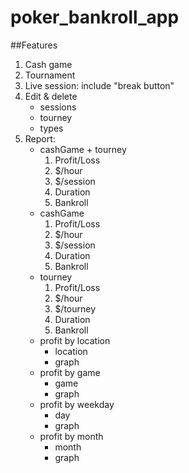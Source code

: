 # poker_bankroll_app
##Features
1. Cash game  
2. Tournament  
3. Live session: include "break button"   
4. Edit & delete  
	- sessions  
	- tourney  
	- types   
5. Report:  
	- cashGame + tourney
		1. Profit/Loss
		2. $/hour
		3. $/session
		4. Duration
		5. Bankroll
	- cashGame
		1. Profit/Loss
		2. $/hour
		3. $/session
		4. Duration
		5. Bankroll
	- tourney
		1. Profit/Loss
		2. $/hour
		3. $/tourney
		4. Duration
		5. Bankroll
	- profit by location
		- location
		- graph
	- profit by game
		- game
		- graph
	- profit by weekday
		- day
		- graph		
	- profit by month
		- month
		- graph


